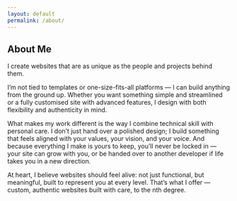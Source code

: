 ```yaml
---
layout: default
permalink: /about/
---
```


<h2>About Me</h2>

I create websites that are as unique as the people and projects behind them.

I’m not tied to templates or one-size-fits-all platforms — I can build anything from the ground up. Whether you want something simple and streamlined or a fully customised site with advanced features, I design with both flexibility and authenticity in mind.

What makes my work different is the way I combine technical skill with personal care. I don’t just hand over a polished design; I build something that feels aligned with your values, your vision, and your voice. And because everything I make is yours to keep, you’ll never be locked in — your site can grow with you, or be handed over to another developer if life takes you in a new direction.

At heart, I believe websites should feel alive: not just functional, but meaningful, built to represent you at every level. That’s what I offer — custom, authentic websites built with care, to the nth degree.